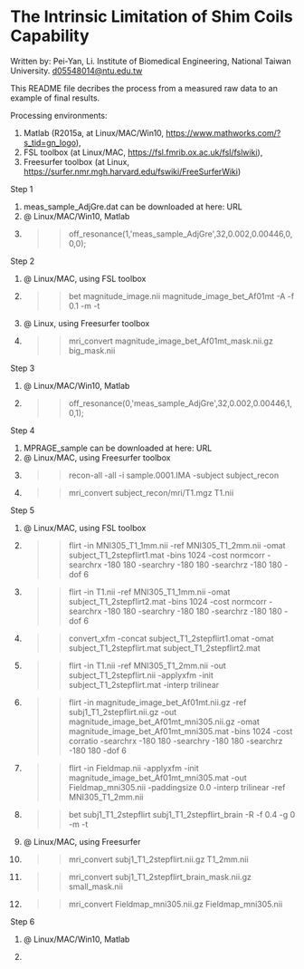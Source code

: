# The Intrinsic Limitation of Shim Coils Capability

Written by:
Pei-Yan, Li.
Institute of Biomedical Engineering, 
National Taiwan University.
d05548014@ntu.edu.tw

This README file decribes the process from a measured raw data to an example of final results.

Processing environments: 
1. Matlab (R2015a, at Linux/MAC/Win10, https://www.mathworks.com/?s_tid=gn_logo), 
2. FSL toolbox (at Linux/MAC, https://fsl.fmrib.ox.ac.uk/fsl/fslwiki), 
3. Freesurfer toolbox (at Linux, https://surfer.nmr.mgh.harvard.edu/fswiki/FreeSurferWiki)

Step 1
1. meas_sample_AdjGre.dat can be downloaded at here: URL
2. @ Linux/MAC/Win10, Matlab
3. >> off_resonance(1,'meas_sample_AdjGre',32,0.002,0.00446,0,0,0); 

Step 2
1. @ Linux/MAC, using FSL toolbox
2. >> bet magnitude_image.nii magnitude_image_bet_Af01mt -A -f 0.1 -m -t
3. @ Linux, using Freesurfer toolbox
4. >> mri_convert magnitude_image_bet_Af01mt_mask.nii.gz big_mask.nii

Step 3
1. @ Linux/MAC/Win10, Matlab
2. >> off_resonance(0,'meas_sample_AdjGre',32,0.002,0.00446,1,0,1);

Step 4
1. MPRAGE_sample can be downloaded at here: URL
2. @ Linux/MAC, using Freesurfer toolbox
3. >> recon-all -all -i sample.0001.IMA -subject subject_recon
4. >> mri_convert subject_recon/mri/T1.mgz T1.nii

Step 5
1. @ Linux/MAC, using FSL toolbox
2. >> flirt -in MNI305_T1_1mm.nii -ref MNI305_T1_2mm.nii -omat subject_T1_2stepflirt1.mat -bins 1024 -cost normcorr -searchrx -180 180 -searchry -180 180 -searchrz -180 180 -dof 6
3. >> flirt -in T1.nii -ref MNI305_T1_1mm.nii -omat subject_T1_2stepflirt2.mat -bins 1024 -cost normcorr -searchrx -180 180 -searchry -180 180 -searchrz -180 180 -dof 6
4. >> convert_xfm -concat subject_T1_2stepflirt1.omat -omat subject_T1_2stepflirt.mat subject_T1_2stepflirt2.mat
5. >> flirt -in T1.nii -ref MNI305_T1_2mm.nii -out subject_T1_2stepflirt.nii -applyxfm -init subject_T1_2stepflirt.mat -interp trilinear
6. >> flirt -in magnitude_image_bet_Af01mt.nii.gz -ref subj1_T1_2stepflirt.nii.gz -out magnitude_image_bet_Af01mt_mni305.nii.gz -omat magnitude_image_bet_Af01mt_mni305.mat -bins 1024 -cost corratio -searchrx -180 180 -searchry -180 180 -searchrz -180 180 -dof 6
7. >> flirt -in Fieldmap.nii -applyxfm -init magnitude_image_bet_Af01mt_mni305.mat -out Fieldmap_mni305.nii -paddingsize 0.0 -interp trilinear -ref MNI305_T1_2mm.nii
8. >> bet subj1_T1_2stepflirt subj1_T1_2stepflirt_brain -R -f 0.4 -g 0 -m -t
9. @ Linux/MAC, using Freesurfer
10. >> mri_convert subj1_T1_2stepflirt.nii.gz T1_2mm.nii
11. >> mri_convert subj1_T1_2stepflirt_brain_mask.nii.gz small_mask.nii
12. >> mri_convert Fieldmap_mni305.nii.gz Fieldmap_mni305.nii


Step 6
1. @ Linux/MAC/Win10, Matlab
2. >> 
